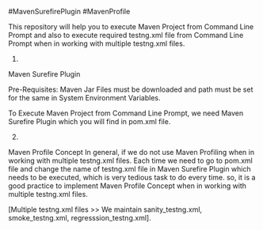 #MavenSurefirePlugin 
#MavenProfile

This repository will help you to execute Maven Project from Command Line Prompt and 
also to execute required testng.xml file from Command Line Prompt when in working with multiple testng.xml files.

1.
Maven Surefire Plugin

Pre-Requisites:
Maven Jar Files must be downloaded and path must be set for the same in System Environment Variables.

To Execute Maven Project from Command Line Prompt, we need Maven Surefire Plugin which you will find in pom.xml file.

2.
Maven Profile Concept
In general, if we do not use Maven Profiling when in working with multiple testng.xml files. 
Each time we need to go to pom.xml file and change the name of testng.xml file in Maven Surefire Plugin which needs to be executed,
which is very tedious task to do every time.
so, it is a good practice to implement Maven Profile Concept when in working with multiple testng.xml files.

[Multiple testng.xml files >> We maintain sanity_testng.xml, smoke_testng.xml, regresssion_testng.xml].

